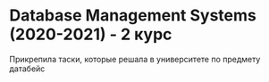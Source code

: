 # Database Management Systems (2020-2021) - 2 курс
Прикрепила таски, которые решала в университете по предмету датабейс
